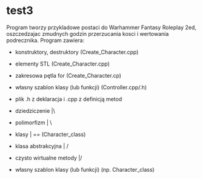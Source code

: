 # test3
Program tworzy przykladowe postaci do Warhammer Fantasy Roleplay 2ed, oszczedzajac zmudnych godzin przerzucania kosci i wertowania podrecznika.
Program zawiera:

- konstruktory, destruktory (Create_Character.cpp)
- elementy STL (Create_Character.cpp)
- zakresowa pętla for (Create_Character.cp)
- własny szablon klasy (lub funkcji) (Controller.cpp/.h)
- plik .h z deklaracja i .cpp z definicją metod
- dziedziczenie             |\
- polimorfizm               | \ 
- klasy                     |  == (Character_class)
- klasa abstrakcyjna        | /
- czysto wirtualne metody   |/

- własny szablon klasy (lub funkcji) (np. Character_class)
